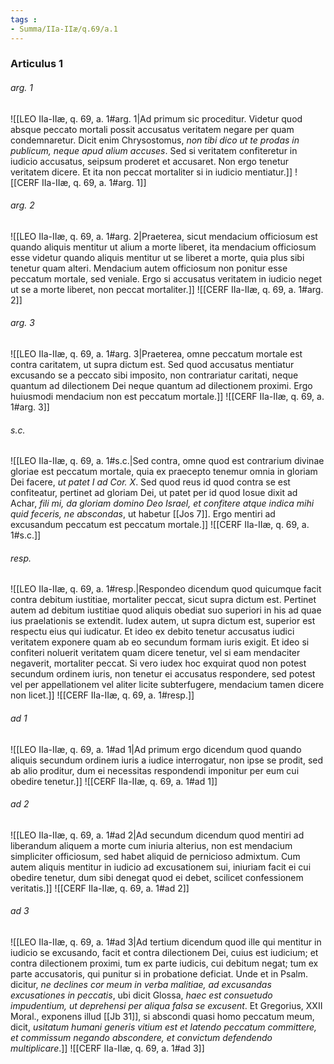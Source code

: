 ```yaml
---
tags : 
- Summa/IIa-IIæ/q.69/a.1
---
```


### Articulus 1

###### arg. 1
![[LEO IIa-IIæ, q. 69, a. 1#arg. 1|Ad primum sic proceditur. Videtur quod absque peccato mortali possit accusatus veritatem negare per quam condemnaretur. Dicit enim Chrysostomus, *non tibi dico ut te prodas in publicum, neque apud alium accuses*. Sed si veritatem confiteretur in iudicio accusatus, seipsum proderet et accusaret. Non ergo tenetur veritatem dicere. Et ita non peccat mortaliter si in iudicio mentiatur.]]
![[CERF IIa-IIæ, q. 69, a. 1#arg. 1]]

###### arg. 2
![[LEO IIa-IIæ, q. 69, a. 1#arg. 2|Praeterea, sicut mendacium officiosum est quando aliquis mentitur ut alium a morte liberet, ita mendacium officiosum esse videtur quando aliquis mentitur ut se liberet a morte, quia plus sibi tenetur quam alteri. Mendacium autem officiosum non ponitur esse peccatum mortale, sed veniale. Ergo si accusatus veritatem in iudicio neget ut se a morte liberet, non peccat mortaliter.]]
![[CERF IIa-IIæ, q. 69, a. 1#arg. 2]]

###### arg. 3
![[LEO IIa-IIæ, q. 69, a. 1#arg. 3|Praeterea, omne peccatum mortale est contra caritatem, ut supra dictum est. Sed quod accusatus mentiatur excusando se a peccato sibi imposito, non contrariatur caritati, neque quantum ad dilectionem Dei neque quantum ad dilectionem proximi. Ergo huiusmodi mendacium non est peccatum mortale.]]
![[CERF IIa-IIæ, q. 69, a. 1#arg. 3]]

###### s.c.
![[LEO IIa-IIæ, q. 69, a. 1#s.c.|Sed contra, omne quod est contrarium divinae gloriae est peccatum mortale, quia ex praecepto tenemur omnia in gloriam Dei facere, *ut patet I ad Cor. X*. Sed quod reus id quod contra se est confiteatur, pertinet ad gloriam Dei, ut patet per id quod Iosue dixit ad Achar, *fili mi, da gloriam domino Deo Israel, et confitere atque indica mihi quid feceris, ne abscondas*, ut habetur [[Jos 7]]. Ergo mentiri ad excusandum peccatum est peccatum mortale.]]
![[CERF IIa-IIæ, q. 69, a. 1#s.c.]]

###### resp.
![[LEO IIa-IIæ, q. 69, a. 1#resp.|Respondeo dicendum quod quicumque facit contra debitum iustitiae, mortaliter peccat, sicut supra dictum est. Pertinet autem ad debitum iustitiae quod aliquis obediat suo superiori in his ad quae ius praelationis se extendit. Iudex autem, ut supra dictum est, superior est respectu eius qui iudicatur. Et ideo ex debito tenetur accusatus iudici veritatem exponere quam ab eo secundum formam iuris exigit. Et ideo si confiteri noluerit veritatem quam dicere tenetur, vel si eam mendaciter negaverit, mortaliter peccat. Si vero iudex hoc exquirat quod non potest secundum ordinem iuris, non tenetur ei accusatus respondere, sed potest vel per appellationem vel aliter licite subterfugere, mendacium tamen dicere non licet.]]
![[CERF IIa-IIæ, q. 69, a. 1#resp.]]

###### ad 1
![[LEO IIa-IIæ, q. 69, a. 1#ad 1|Ad primum ergo dicendum quod quando aliquis secundum ordinem iuris a iudice interrogatur, non ipse se prodit, sed ab alio proditur, dum ei necessitas respondendi imponitur per eum cui obedire tenetur.]]
![[CERF IIa-IIæ, q. 69, a. 1#ad 1]]

###### ad 2
![[LEO IIa-IIæ, q. 69, a. 1#ad 2|Ad secundum dicendum quod mentiri ad liberandum aliquem a morte cum iniuria alterius, non est mendacium simpliciter officiosum, sed habet aliquid de pernicioso admixtum. Cum autem aliquis mentitur in iudicio ad excusationem sui, iniuriam facit ei cui obedire tenetur, dum sibi denegat quod ei debet, scilicet confessionem veritatis.]]
![[CERF IIa-IIæ, q. 69, a. 1#ad 2]]

###### ad 3
![[LEO IIa-IIæ, q. 69, a. 1#ad 3|Ad tertium dicendum quod ille qui mentitur in iudicio se excusando, facit et contra dilectionem Dei, cuius est iudicium; et contra dilectionem proximi, tum ex parte iudicis, cui debitum negat; tum ex parte accusatoris, qui punitur si in probatione deficiat. Unde et in Psalm. dicitur, *ne declines cor meum in verba malitiae, ad excusandas excusationes in peccatis*, ubi dicit Glossa, *haec est consuetudo impudentium, ut deprehensi per aliqua falsa se excusent*. Et Gregorius, XXII Moral., exponens illud [[Jb 31]], si abscondi quasi homo peccatum meum, dicit, *usitatum humani generis vitium est et latendo peccatum committere, et commissum negando abscondere, et convictum defendendo multiplicare*.]]
![[CERF IIa-IIæ, q. 69, a. 1#ad 3]]


